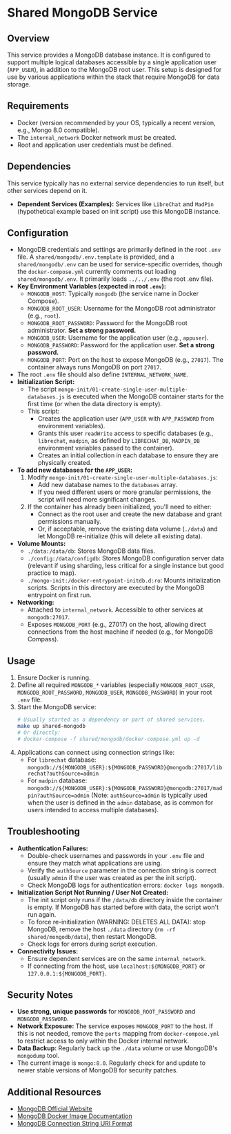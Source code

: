 # Shared MongoDB Service

## Overview

This service provides a MongoDB database instance. It is configured to support multiple logical databases accessible by a single application user (`APP_USER`), in addition to the MongoDB root user. This setup is designed for use by various applications within the stack that require MongoDB for data storage.

## Requirements

- Docker (version recommended by your OS, typically a recent version, e.g., Mongo 8.0 compatible).
- The `internal_network` Docker network must be created.
- Root and application user credentials must be defined.

## Dependencies

This service typically has no external service dependencies to run itself, but other services depend on it.
- **Dependent Services (Examples):** Services like `LibreChat` and `MadPin` (hypothetical example based on init script) use this MongoDB instance.

## Configuration

- MongoDB credentials and settings are primarily defined in the root `.env` file. A `shared/mongodb/.env.template` is provided, and a `shared/mongodb/.env` can be used for service-specific overrides, though the `docker-compose.yml` currently comments out loading `shared/mongodb/.env`. It primarily loads `../../.env` (the root .env file).
- **Key Environment Variables (expected in root `.env`):**
    - `MONGODB_HOST`: Typically `mongodb` (the service name in Docker Compose).
    - `MONGODB_ROOT_USER`: Username for the MongoDB root administrator (e.g., `root`).
    - `MONGODB_ROOT_PASSWORD`: Password for the MongoDB root administrator. **Set a strong password.**
    - `MONGODB_USER`: Username for the application user (e.g., `appuser`).
    - `MONGODB_PASSWORD`: Password for the application user. **Set a strong password.**
    - `MONGODB_PORT`: Port on the host to expose MongoDB (e.g., `27017`). The container always runs MongoDB on port `27017`.
- The root `.env` file should also define `INTERNAL_NETWORK_NAME`.
- **Initialization Script:**
    - The script `mongo-init/01-create-single-user-multiple-databases.js` is executed when the MongoDB container starts for the first time (or when the data directory is empty).
    - This script:
        - Creates the application user (`APP_USER` with `APP_PASSWORD` from environment variables).
        - Grants this user `readWrite` access to specific databases (e.g., `librechat`, `madpin`, as defined by `LIBRECHAT_DB`, `MADPIN_DB` environment variables passed to the container).
        - Creates an initial collection in each database to ensure they are physically created.
- **To add new databases for the `APP_USER`:**
    1.  Modify `mongo-init/01-create-single-user-multiple-databases.js`:
        - Add new database names to the `databases` array.
        - If you need different users or more granular permissions, the script will need more significant changes.
    2.  If the container has already been initialized, you'll need to either:
        - Connect as the root user and create the new database and grant permissions manually.
        - Or, if acceptable, remove the existing data volume (`./data`) and let MongoDB re-initialize (this will delete all existing data).
- **Volume Mounts:**
    - `./data:/data/db`: Stores MongoDB data files.
    - `./config:/data/configdb`: Stores MongoDB configuration server data (relevant if using sharding, less critical for a single instance but good practice to map).
    - `./mongo-init:/docker-entrypoint-initdb.d:ro`: Mounts initialization scripts. Scripts in this directory are executed by the MongoDB entrypoint on first run.
- **Networking:**
    - Attached to `internal_network`. Accessible to other services at `mongodb:27017`.
    - Exposes `MONGODB_PORT` (e.g., 27017) on the host, allowing direct connections from the host machine if needed (e.g., for MongoDB Compass).

## Usage

1.  Ensure Docker is running.
2.  Define all required `MONGODB_*` variables (especially `MONGODB_ROOT_USER`, `MONGODB_ROOT_PASSWORD`, `MONGODB_USER`, `MONGODB_PASSWORD`) in your root `.env` file.
3.  Start the MongoDB service:
    ```bash
    # Usually started as a dependency or part of shared services.
    make up shared-mongodb
    # Or directly:
    # docker-compose -f shared/mongodb/docker-compose.yml up -d
    ```
4.  Applications can connect using connection strings like:
    - For `librechat` database: `mongodb://${MONGODB_USER}:${MONGODB_PASSWORD}@mongodb:27017/librechat?authSource=admin`
    - For `madpin` database: `mongodb://${MONGODB_USER}:${MONGODB_PASSWORD}@mongodb:27017/madpin?authSource=admin`
    (Note: `authSource=admin` is typically used when the user is defined in the `admin` database, as is common for users intended to access multiple databases).

## Troubleshooting

- **Authentication Failures:**
    - Double-check usernames and passwords in your `.env` file and ensure they match what applications are using.
    - Verify the `authSource` parameter in the connection string is correct (usually `admin` if the user was created as per the init script).
    - Check MongoDB logs for authentication errors: `docker logs mongodb`.
- **Initialization Script Not Running / User Not Created:**
    - The init script only runs if the `/data/db` directory inside the container is empty. If MongoDB has started before with data, the script won't run again.
    - To force re-initialization (WARNING: DELETES ALL DATA): stop MongoDB, remove the host `./data` directory (`rm -rf shared/mongodb/data`), then restart MongoDB.
    - Check logs for errors during script execution.
- **Connectivity Issues:**
    - Ensure dependent services are on the same `internal_network`.
    - If connecting from the host, use `localhost:${MONGODB_PORT}` or `127.0.0.1:${MONGODB_PORT}`.

## Security Notes

- **Use strong, unique passwords** for `MONGODB_ROOT_PASSWORD` and `MONGODB_PASSWORD`.
- **Network Exposure:** The service exposes `MONGODB_PORT` to the host. If this is not needed, remove the `ports` mapping from `docker-compose.yml` to restrict access to only within the Docker internal network.
- **Data Backup:** Regularly back up the `./data` volume or use MongoDB's `mongodump` tool.
- The current image is `mongo:8.0`. Regularly check for and update to newer stable versions of MongoDB for security patches.

## Additional Resources
- [MongoDB Official Website](https://www.mongodb.com/)
- [MongoDB Docker Image Documentation](https://hub.docker.com/_/mongo)
- [MongoDB Connection String URI Format](https://www.mongodb.com/docs/manual/reference/connection-string/)
